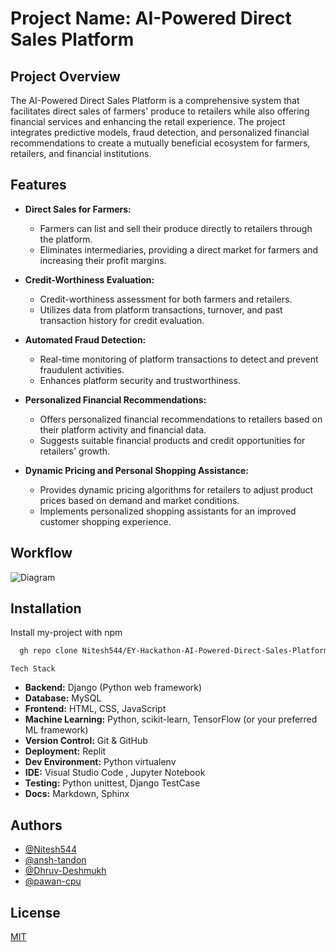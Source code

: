 # Project Name: AI-Powered Direct Sales Platform

## Project Overview

The AI-Powered Direct Sales Platform is a comprehensive system that facilitates direct sales of farmers' produce to retailers while also offering financial services and enhancing the retail experience. The project integrates predictive models, fraud detection, and personalized financial recommendations to create a mutually beneficial ecosystem for farmers, retailers, and financial institutions.

## Features

- **Direct Sales for Farmers:**
   - Farmers can list and sell their produce directly to retailers through the platform.
   - Eliminates intermediaries, providing a direct market for farmers and increasing their profit margins.

- **Credit-Worthiness Evaluation:**
   - Credit-worthiness assessment for both farmers and retailers.
   - Utilizes data from platform transactions, turnover, and past transaction history for credit evaluation.

- **Automated Fraud Detection:**
   - Real-time monitoring of platform transactions to detect and prevent fraudulent activities.
   - Enhances platform security and trustworthiness.

- **Personalized Financial Recommendations:**
   - Offers personalized financial recommendations to retailers based on their platform activity and financial data.
   - Suggests suitable financial products and credit opportunities for retailers' growth.

- **Dynamic Pricing and Personal Shopping Assistance:**
   - Provides dynamic pricing algorithms for retailers to adjust product prices based on demand and market conditions.
   - Implements personalized shopping assistants for an improved customer shopping experience.

## Workflow
![Diagram]([workflow.png](https://github.com/Nitesh544/EY-Hackathon-AI-Powered-Direct-Sales-Platform/blob/main/workflow.png?raw=true))
## Installation

Install my-project with npm

```bash
  gh repo clone Nitesh544/EY-Hackathon-AI-Powered-Direct-Sales-Platform
```
    Tech Stack

- **Backend:** Django (Python web framework)
- **Database:** MySQL
- **Frontend:** HTML, CSS, JavaScript
- **Machine Learning:** Python, scikit-learn, TensorFlow (or your preferred ML framework)
- **Version Control:** Git & GitHub
- **Deployment:** Replit
- **Dev Environment:** Python virtualenv 
- **IDE:** Visual Studio Code , Jupyter Notebook
- **Testing:** Python unittest, Django TestCase
- **Docs:** Markdown, Sphinx


## Authors

- [@Nitesh544](https://github.com/Nitesh544)
- [@ansh-tandon](https://github.com/ansh-tandon)
- [@Dhruv-Deshmukh](https://github.com/Dhruv-Deshmukh)
- [@pawan-cpu](https://github.com/pawan-cpu)



## License

[MIT](https://choosealicense.com/licenses/mit/)

